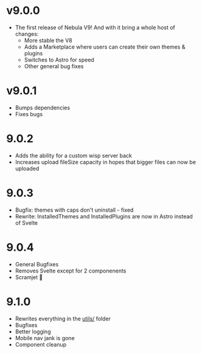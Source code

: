 # v9.0.0

- The first release of Nebula V9! And with it bring a whole host of changes:
  - More stable the V8
  - Adds a Marketplace where users can create their own themes & plugins
  - Switches to Astro for speed
  - Other general bug fixes

# v9.0.1

- Bumps dependencies
- Fixes bugs

# 9.0.2

- Adds the ability for a custom wisp server back
- Increases upload fileSize capacity in hopes that bigger files can now be uploaded

# 9.0.3

- Bugfix: themes with caps don't uninstall - fixed
- Rewrite: InstalledThemes and InstalledPlugins are now in Astro instead of Svelte

# 9.0.4

- General Bugfixes
- Removes Svelte except for 2 componenents
- Scramjet :rocket:

# 9.1.0

- Rewrites everything in the [utils/](./src/utils) folder
- Bugfixes
- Better logging
- Mobile nav jank is gone
- Component cleanup
